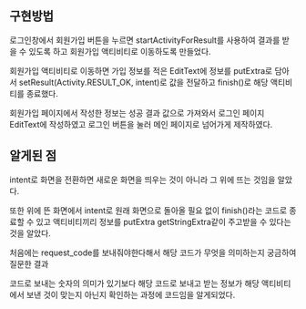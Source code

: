 ## 구현방법

로그인창에서 회원가입 버튼을 누르면 startActivityForResult를 사용하여 결과를 받을 수 있도록 하고 회원가입 액티비티로 이동하도록 만들었다.

회원가입 액티비티로 이동하면 가입 정보를 적은 EditText에 정보를 putExtra로 담아서 setResult(Activity.RESULT_OK, intent)로 값을 전달하고 finish()로 해당 액티비티를 종료했다.

회원가입 페이지에서 작성한 정보는 성공 결과 값으로 가져와서 로그인 페이지 EditText에 작성하였고 로그인 버튼을 눌러 메인 페이지로 넘어가게 제작하였다.



## 알게된 점

intent로 화면을 전환하면 새로운 화면을 띄우는 것이 아니라 그 위에 뜨는 것임을 알았다.

또한 위에 뜬 화면에서 intent로 원래 화면으로 돌아올 필요 없이 finish()라는 코드로 종료할 수 있고 액티비티끼리 정보를 putExtra getStringExtra같이 주고받을 수 있다는 것을 알았다.



처음에는 request_code를 보내줘야한다해서 해당 코드가 무엇을 의미하는지 궁금하여 질문한 결과

코드로 보내는 숫자의 의미가 있기보다 해당 코드로 보내고 받는 정보가 해당 액티비티에서 보낸 것이 맞는지 아닌지 확인하는 과정에 코드임을 알게되었다.